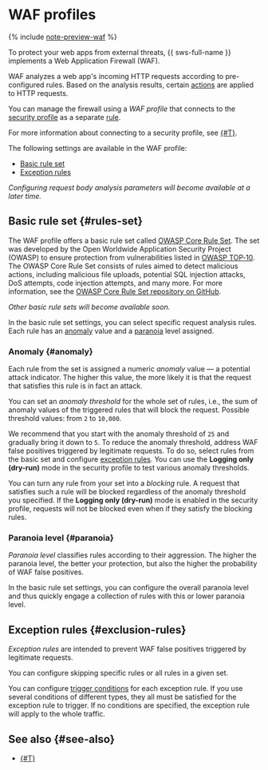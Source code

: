 # WAF profiles

{% include [note-preview-waf](../../_includes/smartwebsecurity/note-preview-waf.md) %}

To protect your web apps from external threats, {{ sws-full-name }} implements a Web Application Firewall (WAF).

WAF analyzes a web app's incoming HTTP requests according to pre-configured rules. Based on the analysis results, certain [actions](rules.md#rule-action) are applied to HTTP requests.

You can manage the firewall using a _WAF profile_ that connects to the [security profile](profiles.md) as a separate [rule](rules.md).

For more information about connecting to a security profile, see [{#T}](../quickstart/quickstart-waf.md).

The following settings are available in the WAF profile:
* [Basic rule set](#rules-set)
* [Exception rules](#exclusion-rules)

_Configuring request body analysis parameters will become available at a later time._

## Basic rule set {#rules-set}

The WAF profile offers a basic rule set called [OWASP Core Rule Set](https://coreruleset.org/). The set was developed by the Open Worldwide Application Security Project (OWASP) to ensure protection from vulnerabilities listed in [OWASP TOP‑10](https://owasp.org/www-project-top-ten/). The OWASP Core Rule Set consists of rules aimed to detect malicious actions, including malicious file uploads, potential SQL injection attacks, DoS attempts, code injection attempts, and many more. For more information, see the [OWASP Core Rule Set repository on GitHub](https://github.com/coreruleset/coreruleset).

_Other basic rule sets will become available soon._

In the basic rule set settings, you can select specific request analysis rules. Each rule has an [anomaly](#anomaly) value and a [paranoia](#paranoia) level assigned.

### Anomaly {#anomaly}

Each rule from the set is assigned a numeric _anomaly_ value — a potential attack indicator. The higher this value, the more likely it is that the request that satisfies this rule is in fact an attack.

You can set an _anomaly threshold_ for the whole set of rules, i.e., the sum of anomaly values of the triggered rules that will block the request. Possible threshold values: from `2` to `10,000`.

We recommend that you start with the anomaly threshold of `25` and gradually bring it down to `5`. To reduce the anomaly threshold, address WAF false positives triggered by legitimate requests. To do so, select rules from the basic set and configure [exception rules](#exclusion-rules). You can use the **Logging only (dry-run)** mode in the security profile to test various anomaly thresholds.

You can turn any rule from your set into a _blocking_ rule. A request that satisfies such a rule will be blocked regardless of the anomaly threshold you specified. If the **Logging only (dry-run)** mode is enabled in the security profile, requests will not be blocked even when if they satisfy the blocking rules.

### Paranoia level {#paranoia}

_Paranoia level_ classifies rules according to their aggression. The higher the paranoia level, the better your protection, but also the higher the probability of WAF false positives.

In the basic rule set settings, you can configure the overall paranoia level and thus quickly engage a collection of rules with this or lower paranoia level.

## Exception rules {#exclusion-rules}

_Exception rules_ are intended to prevent WAF false positives triggered by legitimate requests.

You can configure skipping specific rules or all rules in a given set.

You can configure [trigger conditions](conditions.md) for each exception rule. If you use several conditions of different types, they all must be satisfied for the exception rule to trigger. If no conditions are specified, the exception rule will apply to the whole traffic.

## See also {#see-also}

* [{#T}](../quickstart/quickstart-waf.md)